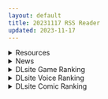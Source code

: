 ```yaml
---
layout: default
title: 20231117 RSS Reader
updated: 2023-11-17
---
```


<details class='content-parent'>
<summary>
Resources
</summary>
<details class='content-child'>
<summary>
<span class='rss-title'> 关于严禁上传三次元违规图片的公告 </span> <a class='rss-link' href='https://gmgard.com/gm124117' target='_blank'>&nbsp;</a>
<div class='rss-published'> 🕛 20231116 20:15:59</div>
</summary>
<img src="https://static.gmgard.us/Images/upload/1343151952474177.jpg" /><br /><p>相信一部分绅士已经发现，本站于本日即2023年11月15日服务器下线了12个小时，造成这一现象的原因是存在用户使用三次元炼铜图片作为头像，被运营商发现并进行了ban服务器处理。</p>
</details>
<details class='content-child'>
<summary>
<span class='rss-title'> [231026][フロントウイング/FrontWing] GINKA [ev] </span> <a class='rss-link' href='https://gmgard.com/gm124140' target='_blank'>&nbsp;</a>
<div class='rss-published'> 🕛 20231116 20:13:04</div>
</summary>
<img src="https://pic.dmoe.in/imgdata/2023/10/26/0e9fcf1eefd47007f1aa7adc00a8e94a.jpg" /><br /><p>[CG][Frontwing] Ginka (143MB)</p>
</details>
<details class='content-child'>
<summary>
<span class='rss-title'> [RJ01075284][ししどラボ][Live2D×ASMR]召しませ!サキュバスさん ~今宵もあなたの精液いただきます♪はらぺこメレの密着搾精~ </span> <a class='rss-link' href='https://gmgard.com/gm124142' target='_blank'>&nbsp;</a>
<div class='rss-published'> 🕛 20231116 20:12:13</div>
</summary>
<img src="https://static.gmgard.us/Images/upload/15497170002441369.jpg" /><br /><p>期待已久的作品终于出了</p>
</details>
<details class='content-child'>
<summary>
<span class='rss-title'> [草草个人汉化][RJ370402][ぺこげーすたじお] なつのさがしもの(寻找夏日的宝物)[PC] </span> <a class='rss-link' href='https://gmgard.com/gm124138' target='_blank'>&nbsp;</a>
<div class='rss-published'> 🕛 20231116 14:52:28</div>
</summary>
<img src="https://static.gmgard.us/Images/upload/84940161849247667.jpg" /><br /><p>与之前的ai机翻不同，这个是完全人工汉化的，并且是完全汉化，UI和标题都汉化掉了。</p>
</details>
<details class='content-child'>
<summary>
<span class='rss-title'> [蒼き星 (全紅白子、クルー)] 八尺様にも効く伝説の淫魔アプリ!? (オリジナル) </span> <a class='rss-link' href='https://gmgard.com/gm124141' target='_blank'>&nbsp;</a>
<div class='rss-published'> 🕛 20231116 14:09:44</div>
</summary>
<img src="https://static.gmgard.us/Images/upload/20689162209019535.jpg" /><br /><p>就算是对都市怪谈也有效的淫魔催眠APP。黄毛斗八尺的故事。</p>
</details>
<details class='content-child'>
<summary>
<span class='rss-title'> [无修正][未知字幕组][ピンクパイナップル] 亜紀子 1+2 </span> <a class='rss-link' href='https://gmgard.com/gm124139' target='_blank'>&nbsp;</a>
<div class='rss-published'> 🕛 20231116 12:04:40</div>
</summary>
<img src="https://iili.io/JCpVDGt.gif" /><br /><p>&nbsp;高官的女儿得了一种病 天天自慰 高官觉得学校肯定有问题 就派人去学校调查</p>
</details>
<details class='content-child'>
<summary>
<span class='rss-title'> 【新汉化作品】[自购][ANIPLEX.EXE] ヒラヒラヒヒル / Hirahira Hihiru 汉化硬盘版[官方中日英文][4.6G][BDOD]（个人今年最期待的作品~~~） </span> <a class='rss-link' href='https://www.south-plus.net/read.php?tid=2007351' target='_blank'>&nbsp;</a>
<div class='rss-published'> 🕛 20231116 11:02:38</div>
</summary>
<img src='https://img.imoutomoe.net/\images/2023/11/16/0.jpg'/>
<img src='https://img.imoutomoe.net/\images/2023/11/16/15555d72365006845.jpg'/>
<img src='https://cdn.cloudflare.steamstatic.com/steam/apps/2314820/header.jpg?t=1700127587'/>
商标名    ANIPLEX.EXE 
贩卖日    2023年11 ..
</details>
<details class='content-child'>
<summary>
<span class='rss-title'> [软件工具求助][悬赏金额:700]求软件Honeycam Ver 4.23或之后的破解版。 </span> <a class='rss-link' href='https://gmgard.com/gm124105' target='_blank'>&nbsp;</a>
<div class='rss-published'> 🕛 20231116 07:54:49</div>
</summary>
<img src="https://static.gmgard.us/Images/upload/13936140714403189.jpg" /><br /><p>这是软件的官网。试用版会显示水印。破解后才能消除水印。网上只能找到4.0版本之前的。我需要4.23或以后的版本</p>
</details>
<details class='content-child'>
<summary>
<span class='rss-title'> [合集] 亚麻麦汉化小说17篇合集 (jpg+pdf) </span> <a class='rss-link' href='https://gmgard.com/gm124135' target='_blank'>&nbsp;</a>
<div class='rss-published'> 🕛 20231116 07:52:35</div>
</summary>
<img src="https://static.gmgard.us/Images/upload/15438161156410699.jpg" /><br /><p>如题，毋庸废话</p>
</details>
<details class='content-child'>
<summary>
<span class='rss-title'> [无修正] [合集] [ImSayaa34] 3D同人动画x35 (至2023.11.01) [patreon] </span> <a class='rss-link' href='https://gmgard.com/gm124108' target='_blank'>&nbsp;</a>
<div class='rss-published'> 🕛 20231116 07:50:51</div>
</summary>
<img src="https://static.gmgard.us/Images/upload/20347141210378982.jpg" /><br /><p>ImSayaa34大佬的作品合集，共35v，6.18gb，部分配音，没配音的作品作者可能会在之后的的更新中补上配音版。</p>
</details>

</details>
<details class='content-parent'>
<summary>
News
</summary>
<details class='content-child'>
<summary>
<span class='rss-title'> Steam紳士心控新作《魅控APP》免費試玩，急用前先讓小頭冷靜玩個小遊戲 </span> <a class='rss-link' href='https://www.4gamers.com.tw/news/detail/61009/steam-succubuzz-app-deploy-on-november' target='_blank'>&nbsp;</a>
<div class='rss-published'> 🕛 20231116 11:51:50</div>
</summary>
<img src="https://img.4gamers.com.tw/news-image/982ea175-1406-4cfa-a15c-e48de219f0ad.jpg"/>
這冷靜的下來嗎
</details>
<details class='content-child'>
<summary>
<span class='rss-title'> Steam《女拳主義：女拳總動員》ASMR音聲作品上架，全射郎被逆襲榨乾的後日談 </span> <a class='rss-link' href='https://www.4gamers.com.tw/news/detail/61010/steam-waifu-fighter-f-ist-flirtatious-asmr-dlc-now-on-sale' target='_blank'>&nbsp;</a>
<div class='rss-published'> 🕛 20231116 10:32:56</div>
</summary>
<img src="https://img.4gamers.com.tw/news-image/26b825fd-0a14-4ba1-ba51-8210173fcb7f.jpg"/>
換耳朵來享受 
</details>

</details>
<details class='content-parent'>
<summary>
DLsite Game Ranking
</summary>
<details class='content-child'>
<summary>
<span class='rss-title'> 冒険者の宿へようこそ!2 [ぺぺろんちーの] </span> <a class='rss-link' href='https://www.dlsite.com/maniax/work/=/product_id/RJ01081301.html' target='_blank'>&nbsp;</a>
<div class='rss-published'> 🕛 20231117 13:10:13</div>
</summary>
<img src ="http://img.dlsite.jp/modpub/images2/work/doujin/RJ01082000/RJ01081301_img_main.jpg"/><br/>新たな冒険者の宿へお待ちしております。
</details>
<details class='content-child'>
<summary>
<span class='rss-title'> 冒険者の宿へようこそ!2 / patch.1 他愛略奪ぱっち [ぺぺろんちーの] </span> <a class='rss-link' href='https://www.dlsite.com/maniax/work/=/product_id/RJ01105759.html' target='_blank'>&nbsp;</a>
<div class='rss-published'> 🕛 20231117 13:10:13</div>
</summary>
<img src ="http://img.dlsite.jp/modpub/images2/work/doujin/RJ01106000/RJ01105759_img_main.jpg"/><br/>冒険者の宿へようこそ!2のアップグレードデータです
</details>
<details class='content-child'>
<summary>
<span class='rss-title'> 魔王の秘宝2-女神を堕とせ! [モンスター研] </span> <a class='rss-link' href='https://www.dlsite.com/maniax/work/=/product_id/RJ01064029.html' target='_blank'>&nbsp;</a>
<div class='rss-published'> 🕛 20231117 13:10:13</div>
</summary>
<img src ="http://img.dlsite.jp/modpub/images2/work/doujin/RJ01065000/RJ01064029_img_main.jpg"/><br/>【魔王の秘宝2】はプレイヤーは魔王となり、ARPGタイプのゲームになります。魔王はかつての手下の裏切りにより、実力が地の底へと落ちてしまいました。そこで魔王は実力をつける為、モンスターたちを降伏させ、信者を惑わせ、女神を凌辱して、強くなる必要があるのです。一歩一歩、かつて君臨していた頂上へと戻る為に。
</details>
<details class='content-child'>
<summary>
<span class='rss-title'> 忍堕とし [まろん☆まろん] </span> <a class='rss-link' href='https://www.dlsite.com/maniax/work/=/product_id/RJ01052320.html' target='_blank'>&nbsp;</a>
<div class='rss-published'> 🕛 20231117 13:10:13</div>
</summary>
<img src ="http://img.dlsite.jp/modpub/images2/work/doujin/RJ01053000/RJ01052320_img_main.jpg"/><br/>クリックで簡単に調教が楽しめる おさわり調教シミュレーションゲーム!!!たくさんのシーンがあるため、飽きることなく調教を楽しめます!!!調教シーンはフルアニメ&フルボイス! Live2Dを利用したぬるぬると動くアニメーション調教を、ぜひ体感してください!
</details>
<details class='content-child'>
<summary>
<span class='rss-title'> Handyman Legend ハンディマン・レジェンド [超真剣Studio] </span> <a class='rss-link' href='https://www.dlsite.com/maniax/work/=/product_id/RJ01036146.html' target='_blank'>&nbsp;</a>
<div class='rss-published'> 🕛 20231117 13:10:13</div>
</summary>
<img src ="http://img.dlsite.jp/modpub/images2/work/doujin/RJ01037000/RJ01036146_img_main.jpg"/><br/>君はスマートフォンアプリで案件を受注しているハンディマンです。 お客様の家にある様々な問題を解決し、時には他の問題も「解決」してあげる...
</details>

</details>
<details class='content-parent'>
<summary>
DLsite Voice Ranking
</summary>
<details class='content-child'>
<summary>
<span class='rss-title'> 【中文音聲】女拳總動員 F-ist & Flirtatious [NEON VOICE] </span> <a class='rss-link' href='https://www.dlsite.com/maniax/work/=/product_id/RJ01111988.html' target='_blank'>&nbsp;</a>
<div class='rss-published'> 🕛 20231117 13:10:16</div>
</summary>
<img src ="http://img.dlsite.jp/modpub/images2/work/doujin/RJ01112000/RJ01111988_img_main.jpg"/><br/>地上最強格鬥大會結束之後,史上最強的六位女性均拜倒在全射郎的褲檔之下。這一天,她們密謀對全射郎展開一場逆襲。究竟對他展露微笑的,是勝利的女神,還是註生的娘娘呢?
</details>
<details class='content-child'>
<summary>
<span class='rss-title'> 【KU100】異世界娘のデリヘル嬢～当店人気トップ嬢たちのおちんぽご奉仕戦争 [ファウナス] </span> <a class='rss-link' href='https://www.dlsite.com/maniax/work/=/product_id/RJ01081666.html' target='_blank'>&nbsp;</a>
<div class='rss-published'> 🕛 20231117 13:10:16</div>
</summary>
<img src ="http://img.dlsite.jp/modpub/images2/work/doujin/RJ01082000/RJ01081666_img_main.jpg"/><br/>新たな刺激を求めるあなた。 以前アルブスに、アーテルとのおまんこ比べを提案されていたことを思い出し、二人を同時に呼び出す。 未経験の3Pプレイに、戸惑った様子を見せるアーテルとアルブス。しかしお気に入りのお客であるあなたを前に、たまらずご奉仕を始めるのだった。
</details>
<details class='content-child'>
<summary>
<span class='rss-title'> 双子ロリ爆乳の媚び媚びお兄ちゃん誘惑【ロリ爆乳の双子が大好きなお兄ちゃんをメロメロにして、気持ちいいお漏らしぴゅっぴゅをさせる話】 [常世常闇所々] </span> <a class='rss-link' href='https://www.dlsite.com/maniax/work/=/product_id/RJ01096800.html' target='_blank'>&nbsp;</a>
<div class='rss-published'> 🕛 20231117 13:10:16</div>
</summary>
<img src ="http://img.dlsite.jp/modpub/images2/work/doujin/RJ01097000/RJ01096800_img_main.jpg"/><br/>ロリ爆乳の双子が大好きな親戚のお兄ちゃんを誘惑して、メロメロにさせてしまう甘々なマゾ向けの話です。女の子達に結婚を迫られるお兄ちゃん…左右から柔らかくて大きいおっぱいを押し付けられたり、耳を小さなお口でしゃぶられたり、少しずつ双子の魅力にハマっていきます…お兄ちゃんは魅惑的なロリ姉妹に負けてしまうのでしょうか?CV みもりあいの様
</details>
<details class='content-child'>
<summary>
<span class='rss-title'> チンカス掃除までしてくれる世話焼きな妹JKとの生活 [スイカ熟成保証委員会] </span> <a class='rss-link' href='https://www.dlsite.com/maniax/work/=/product_id/RJ01086281.html' target='_blank'>&nbsp;</a>
<div class='rss-published'> 🕛 20231117 13:10:16</div>
</summary>
<img src ="http://img.dlsite.jp/modpub/images2/work/doujin/RJ01087000/RJ01086281_img_main.jpg"/><br/>ある日、リビングでうたた寝をしていたあなたは、下腹部の妙な快感で目を覚ます。 美奈穂があなたのペニスを咥え、舌と唇で丹念にチンカス掃除をしていた──
</details>
<details class='content-child'>
<summary>
<span class='rss-title'> 気になるあの子を、常識改変で肉奴隷に堕とす [スイカ熟成保証委員会] </span> <a class='rss-link' href='https://www.dlsite.com/maniax/work/=/product_id/RJ438225.html' target='_blank'>&nbsp;</a>
<div class='rss-published'> 🕛 20231117 13:10:16</div>
</summary>
<img src ="http://img.dlsite.jp/modpub/images2/work/doujin/RJ439000/RJ438225_img_main.jpg"/><br/>無表情クールな美少女JKを、常識改変で肉奴隷に堕とします
</details>

</details>
<details class='content-parent'>
<summary>
DLsite Comic Ranking
</summary>
<details class='content-child'>
<summary>
<span class='rss-title'> 家が湿気過ぎて生えてきた幻覚誘発するキノコを誤食して発情したあとのあれやこれ [捕食少女] </span> <a class='rss-link' href='https://www.dlsite.com/maniax/work/=/product_id/RJ01114389.html' target='_blank'>&nbsp;</a>
<div class='rss-published'> 🕛 20231117 13:10:19</div>
</summary>
<img src ="http://img.dlsite.jp/modpub/images2/work/doujin/RJ01115000/RJ01114389_img_main.jpg"/><br/>これはごく普通すぎて普通でしかない一人の女子大学生の日常ストーリーです。 家の中が湿気てキノコが生えることになり、好奇心からそのキノコを誤って摂取した結果、幻覚を体験します。本文は52ページ。特典のおまけ2枚付きです。
</details>
<details class='content-child'>
<summary>
<span class='rss-title'> 悪い子には制裁を2 [ミスターほっけ] </span> <a class='rss-link' href='https://www.dlsite.com/maniax/work/=/product_id/RJ01115194.html' target='_blank'>&nbsp;</a>
<div class='rss-published'> 🕛 20231117 13:10:19</div>
</summary>
<img src ="http://img.dlsite.jp/modpub/images2/work/doujin/RJ01116000/RJ01115194_img_main.jpg"/><br/>娘をイジメる生意気なクラスメイトをマゾ奴隷に堕とす『悪い子には制裁を』の続編!
</details>
<details class='content-child'>
<summary>
<span class='rss-title'> 婦警とくすぐり誘拐犯 [Nisusu] </span> <a class='rss-link' href='https://www.dlsite.com/maniax/work/=/product_id/RJ01117320.html' target='_blank'>&nbsp;</a>
<div class='rss-published'> 🕛 20231117 13:10:19</div>
</summary>
<img src ="http://img.dlsite.jp/modpub/images2/work/doujin/RJ01118000/RJ01117320_img_main.jpg"/><br/>誘拐犯の罠にかかった婦警、彼女を待っているのは終わらないくすぐり地獄だけだ
</details>
<details class='content-child'>
<summary>
<span class='rss-title'> 女装少年ヒーローのきみが邪悪な組織でTSして淫らな女幹部に堕ちるまんがートランスダークエグゼクティブー [やせうまロール] </span> <a class='rss-link' href='https://www.dlsite.com/maniax/work/=/product_id/RJ01107266.html' target='_blank'>&nbsp;</a>
<div class='rss-published'> 🕛 20231117 13:10:19</div>
</summary>
<img src ="http://img.dlsite.jp/modpub/images2/work/doujin/RJ01108000/RJ01107266_img_main.jpg"/><br/>ピッチリスゥツの女装少年ヒーローが心の闇をくすぐられTS!むっちりギチギチ緊縛スゥツの巨乳女幹部に堕ちる!淫紋やニプルファックも!前作見てなくても大丈夫!裸なし全編テカテカツヤツヤラバースーツ!
</details>
<details class='content-child'>
<summary>
<span class='rss-title'> ムチムチ隣人サキュバスの生意気ショタ喰い [69サイクル] </span> <a class='rss-link' href='https://www.dlsite.com/maniax/work/=/product_id/RJ01119346.html' target='_blank'>&nbsp;</a>
<div class='rss-published'> 🕛 20231117 13:10:19</div>
</summary>
<img src ="http://img.dlsite.jp/modpub/images2/work/doujin/RJ01120000/RJ01119346_img_main.jpg"/><br/>隣に引っ越して来た陰キャっぽいBBAは、狙った人を搾精する淫乱サキュバスでした。
</details>

</details>

